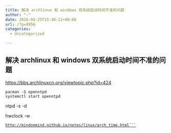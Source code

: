 ```yaml
---
title: 解决 archlinux 和 windows 双系统启动时间不准的问题
author: "-"
date: 2016-04-25T15:48:11+00:00
url: /?p=8956
categories:
  - Uncategorized

---
```

## 解决 archlinux 和 windows 双系统启动时间不准的问题
https://bbs.archlinuxcn.org/viewtopic.php?id=424

```
pacman -S openntpd
systemctl start openntpd
```

ntpd -s -d

<span class="n">hwclock <span class="o">-<span class="n">w

<code class="nginx">http://mindonmind.github.io/notes/linux/arch_time.html```